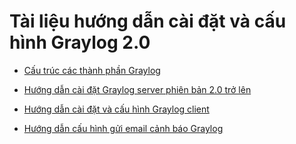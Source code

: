 # Tài liệu hướng dẫn cài đặt và cấu hình Graylog 2.0
 -	[Cấu trúc các thành phần Graylog](https://github.com/hocchudong/ghichep-graylog/blob/master/graylog/ghichep-graylog2.0/graylog-architecture.md)
	
 -	[Hướng dẫn cài đặt Graylog server phiên bản 2.0 trở lên](https://github.com/hocchudong/ghichep-graylog/blob/master/graylog/ghichep-graylog2.0/graylog-install.md)
	
 -	[Hướng dẫn cài đặt và cấu hình Graylog client](https://github.com/hocchudong/ghichep-graylog/blob/master/graylog/ghichep-graylog2.0/graylog-configuring.md)

 -	[Hướng dẫn cấu hình gửi email cảnh báo Graylog](https://github.com/hocchudong/ghichep-graylog/blob/master/graylog/ghichep-graylog2.0/graylog-email-configure.md)
